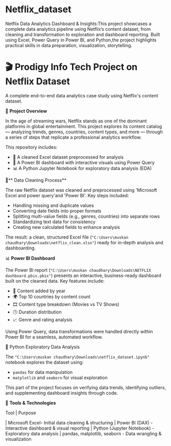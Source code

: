 # Netflix_dataset
Netflix Data Analytics Dashboard &amp; Insights:This project showcases a complete data analytics pipeline using Netflix’s content dataset, from cleaning and transformation to exploration and dashboard reporting. Built using Excel, Power Query in Power BI, and Python,the project highlights practical skills in data preparation, visualization, storytelling.
# 🎬 Prodigy Info Tech Project on Netflix Dataset

A complete end-to-end data analytics case study using Netflix's content dataset. 

 📌 **Project Overview**

In the age of streaming wars, Netflix stands as one of the dominant platforms in global entertainment. This project explores its content catalog — analyzing trends, genres, countries, content types, and more — through a series of steps that replicate a professional analytics workflow.

This repository includes:
- 🧼 A cleaned Excel dataset preprocessed for analysis  
- 🔧 A Power BI dashboard with interactive visuals using Power Query  
- 📊 A Python Jupyter Notebook for exploratory data analysis (EDA)

 🧹** Data Cleaning Process**

The raw Netflix dataset was cleaned and preprocessed using 'Microsoft Excel and power query'and 'Power BI'. Key steps included:

- Handling missing and duplicate values
- Converting date fields into proper formats
- Splitting multi-value fields (e.g., genres, countries) into separate rows
- Standardizing text data for consistency
- Creating new calculated fields to enhance analysis

The result: a clean, structured Excel file (`"C:\Users\muskan chaudhary\Downloads\netflix_clean.xlsx"`) ready for in-depth analysis and dashboarding.

 📊 **Power BI Dashboard**

The Power BI report (`"C:\Users\muskan chaudhary\Downloads\NETFLIX dashboard.pbix.pbix"`) presents an interactive, business-ready dashboard built on the cleaned data. Key features include:

- 📅 Content added by year
- 🌍 Top 10 countries by content count
- 🎞️ Content type breakdown (Movies vs TV Shows)
- 🕒 Duration distribution
- 📈 Genre and rating analysis

Using Power Query, data transformations were handled directly within Power BI for a seamless, automated workflow.

 🧪 Python Exploratory Data Analysis

The `"C:\Users\muskan chaudhary\Downloads\netflix_dataset.ipynb"` notebook explores the dataset using:

- `pandas` for data manipulation
- `matplotlib` and `seaborn` for visual exploration

This part of the project focuses on verifying data trends, identifying outliers, and supplementing dashboard insights through code.


 🔧 **Tools & Technologies**

 Tool | Purpose 

| Microsoft Excel- Initial data cleaning & structuring 
| Power BI (DAX) - Interactive dashboard & visual reporting 
| Python (Jupyter Notebook) - Exploratory data analysis 
| pandas, matplotlib, seaborn - Data wrangling & visualization 



